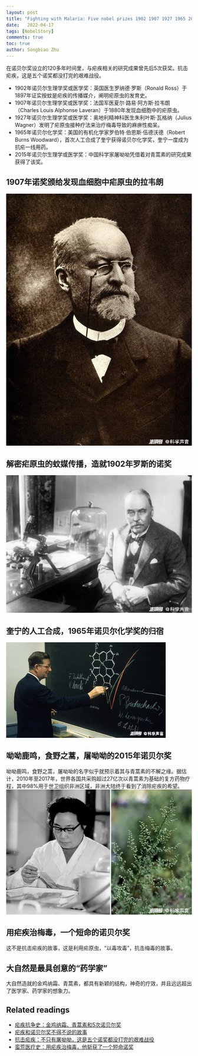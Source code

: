 ```yaml
---
layout: post
title: "Fighting with Malaria: Five nobel prizes 1902 1907 1927 1965 2015"
date:   2022-04-17
tags: [NobelStory]
comments: true
toc: true
author: Songbiao Zhu
---
```


在诺贝尔奖设立的120多年时间里，与疟疾相关的研究成果曾先后5次获奖。抗击疟疾，这是五个诺奖都没打完的艰难战役。

* 1902年诺贝尔生理学奖或医学奖：英国医生罗纳德·罗斯（Ronald Ross）于1897年证实按蚊是疟疾的传播媒介，阐明疟原虫的发育史。
* 1907年诺贝尔生理学奖或医学奖：法国军医夏尔·路易·阿方斯·拉韦朗（Charles Louis Alphonse Laveran）于1880年发现血细胞中的疟原虫。
* 1927年诺贝尔生理学奖或医学奖：奥地利精神科医生朱利叶斯·瓦格纳（Julius Wagner）发明了疟原虫接种疗法来治疗梅毒导致的麻痹性痴呆。
* 1965年诺贝尔化学奖：美国的有机化学家罗伯特·伯恩斯·伍德沃德（Robert Burns Woodward），首次人工合成了奎宁获得诺贝尔化学奖，奎宁一度成为抗疟一线用药。
* 2015年诺贝尔生理学或医学奖：中国科学家屠呦呦凭借着对青蒿素的研究成果获得了该奖。



<!-- more -->



## 1907年诺奖颁给发现血细胞中疟原虫的拉韦朗

![拉韦朗](https://raw.githubusercontent.com/SongbiaoZhu/picBed/main/%E6%8B%89%E9%9F%A6%E6%9C%97.jpg)

## 解密疟原虫的蚊媒传播，造就1902年罗斯的诺奖

![罗斯](https://raw.githubusercontent.com/SongbiaoZhu/picBed/main/%E7%BD%97%E6%96%AF.jpg)

## 奎宁的人工合成，1965年诺贝尔化学奖的归宿

![伍德沃德](https://raw.githubusercontent.com/SongbiaoZhu/picBed/main/%E4%BC%8D%E5%BE%B7%E6%B2%83%E5%BE%B7.png)

## 呦呦鹿鸣，食野之蒿，屠呦呦的2015年诺贝尔奖

呦呦鹿鸣，食野之蒿，屠呦呦的名字似乎就预示着其与青蒿素的不解之缘。据估计，2010年至2017年，世界各国共采购超过27亿次以青蒿素为基础的复方药物疗程，其中98%用于世卫组织非洲区域，非洲大陆终于看到了消除疟疾的希望。
![屠呦呦](https://raw.githubusercontent.com/SongbiaoZhu/picBed/main/%E5%B1%A0%E5%91%A6%E5%91%A6.jpg)
## 用疟疾治梅毒，一个短命的诺贝尔奖

这不是抗击疟疾的故事，这是利用疟原虫，“以毒攻毒”，抗击梅毒的故事。

## 大自然是最具创意的“药学家”

大自然造就的金鸡纳霜、青蒿素，都具有新颖的结构，神奇的疗效，并且远远超出了医学家、药学家的想象力。

## Related readings

* [疟疾抗争史：金鸡纳霜、青蒿素和5次诺贝尔奖](https://new.qq.com/omn/20200221/20200221A068F200.html)
* [疟疾和诺贝尔奖不得不说的故事](https://m.thepaper.cn/baijiahao_4812104)
* [抗击疟疾：不只有屠呦呦，这是五个诺奖都没打完的艰难战役](https://xw.qianzhan.com/analyst/detail/329/210412-28eee5aa.html)
* [蛮荒医疗史：用疟疾治梅毒，他斩获了一个短命诺奖](https://zhuanlan.zhihu.com/p/65767734)